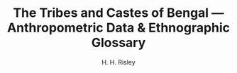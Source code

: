 ---
title: "The Tribes and Castes of Bengal — Anthropometric Data & Ethnographic Glossary"
author: ["H. H. Risley"]
year: 1891
language: ["English"]
genre: ["Reference Work", "Scientific Literature"]
description: "The Tribes and Castes of Bengal — Anthropometric Data & Ethnographic Glossary by H. Risley (1891–1892) - A significant work from the Colonial India - British Raj, representing an important contribution to Indian literary and cultural heritage. Digitally preserved and freely available for research, education, and cultural appreciation."
collections: ['regional-voices']
sources:
  - name: "Internet Archive"
    url: "https://archive.org/details/in.gov.ignca.13909"
    type: "other"
  - name: "Internet Archive"
    url: "https://archive.org/details/in.gov.ignca.13934"
    type: "other"
  - name: "Internet Archive"
    url: "https://archive.org/details/in.ernet.dli.2015.126752"
    type: "other"
  - name: "Internet Archive"
    url: "https://archive.org/details/in.ernet.dli.2015.42709"
    type: "other"
references:
  - name: "Wikipedia: Herbert Hope Risley"
    url: "https://en.wikipedia.org/wiki/Herbert_Hope_Risley"
    type: "wikipedia"
  - name: "Open Library: The Tribes and Castes"
    url: "https://openlibrary.org/search?q=The+Tribes+and+Castes+of+Bengal+H+H+Risley"
    type: "other"
featured: false
publishDate: 2025-10-30
tags: ['classical', 'literature']
---